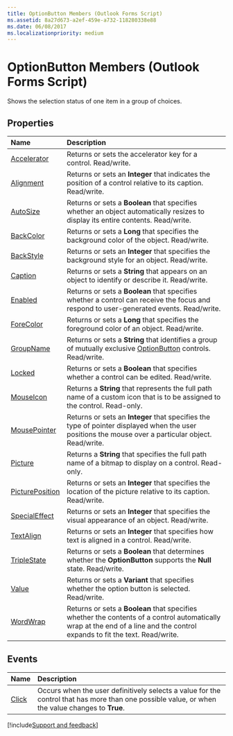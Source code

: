 ```yaml
---
title: OptionButton Members (Outlook Forms Script)
ms.assetid: 8a27d673-a2ef-459e-a732-118280338e88
ms.date: 06/08/2017
ms.localizationpriority: medium
---
```


# OptionButton Members (Outlook Forms Script)

Shows the selection status of one item in a group of choices.

## Properties

|Name|Description|
|:-----|:-----|
| [Accelerator](Outlook.optionbutton.accelerator.md)|Returns or sets the accelerator key for a control. Read/write.|
| [Alignment](Outlook.optionbutton.alignment.md)|Returns or sets an **Integer** that indicates the position of a control relative to its caption. Read/write.|
| [AutoSize](Outlook.optionbutton.autosize.md)|Returns or sets a **Boolean** that specifies whether an object automatically resizes to display its entire contents. Read/write.|
| [BackColor](Outlook.optionbutton.backcolor.md)|Returns or sets a **Long** that specifies the background color of the object. Read/write.|
| [BackStyle](Outlook.optionbutton.backstyle.md)|Returns or sets an **Integer** that specifies the background style for an object. Read/write.|
| [Caption](Outlook.optionbutton.caption.md)|Returns or sets a **String** that appears on an object to identify or describe it. Read/write.|
| [Enabled](Outlook.optionbutton.enabled.md)|Returns or sets a **Boolean** that specifies whether a control can receive the focus and respond to user-generated events. Read/write.|
| [ForeColor](Outlook.optionbutton.forecolor.md)|Returns or sets a **Long** that specifies the foreground color of an object. Read/write.|
| [GroupName](Outlook.optionbutton.groupname.md)|Returns or sets a **String** that identifies a group of mutually exclusive [OptionButton](Outlook.optionbutton.md) controls. Read/write.|
| [Locked](Outlook.optionbutton.locked.md)|Returns or sets a **Boolean** that specifies whether a control can be edited. Read/write.|
| [MouseIcon](Outlook.optionbutton.mouseicon.md)|Returns a **String** that represents the full path name of a custom icon that is to be assigned to the control. Read-only.|
| [MousePointer](Outlook.optionbutton.mousepointer.md)|Returns or sets an **Integer** that specifies the type of pointer displayed when the user positions the mouse over a particular object. Read/write.|
| [Picture](Outlook.optionbutton.picture.md)|Returns a **String** that specifies the full path name of a bitmap to display on a control. Read-only.|
| [PicturePosition](Outlook.optionbutton.pictureposition.md)|Returns or sets an **Integer** that specifies the location of the picture relative to its caption. Read/write.|
| [SpecialEffect](Outlook.optionbutton.specialeffect.md)|Returns or sets an **Integer** that specifies the visual appearance of an object. Read/write.|
| [TextAlign](Outlook.optionbutton.textalign.md)|Returns or sets an **Integer** that specifies how text is aligned in a control. Read/write.|
| [TripleState](Outlook.optionbutton.triplestate.md)|Returns or sets a **Boolean** that determines whether the **OptionButton** supports the **Null** state. Read/write.|
| [Value](Outlook.optionbutton.value.md)|Returns or sets a **Variant** that specifies whether the option button is selected. Read/write.|
| [WordWrap](Outlook.optionbutton.wordwrap.md)|Returns or sets a **Boolean** that specifies whether the contents of a control automatically wrap at the end of a line and the control expands to fit the text. Read/write.|

## Events


|Name|Description|
|:-----|:-----|
| [Click](Outlook.optionbutton.click.md)|Occurs when the user definitively selects a value for the control that has more than one possible value, or when the value changes to **True**.|

[!include[Support and feedback](~/includes/feedback-boilerplate.md)]